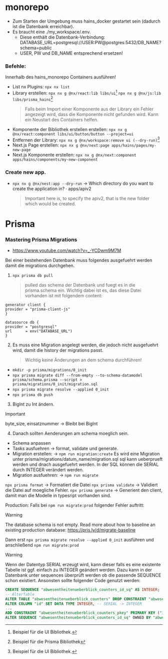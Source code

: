 # monorepo

- Zum Starten der Umgebung muss hains_docker gestartet sein (dadurch ist die Datenbank erreichbar).
- Es braucht eine ./my_workspace/.env.
  - Diese enthält die Datenbank-Verbindung:
    DATABASE_URL=postgresql://USER:PW@postgres:5432/DB_NAME?schema=public
  - USER, PW und DB_NAME entsprechend ersetzen!

### Befehle:

Innerhalb des hains_monorepo Containers ausführen!

- List nx Plugins:
  `npx nx list`
- Library erstellen:
  `npx nx g @nx/react:lib libs/ui`[^1]
  `npx nx g @nx/js:lib libs/prisma_hains`[^2]
  > Falls beim Import einer Komponente aus der Library ein Fehler angezeigt wird, dass die Komponente nicht gefunden wird. Kann ein Neustart des Containers helfen.
- Komponente der Bibliothek erstellen erstellen:
  `npx nx g @nx/react:component libs/ui/button/button --project=ui`
- Entfernen der Library:
  `npx nx g @nx/workspace:remove ui (--dry-run)`[^1]
- Next.js Page erstellen:
  `npx nx g @nx/next:page apps/hains/pages/my-new-page`
- Next.js Komponente erstellen:
  `npx nx g @nx/next:component apps/hains/components/my-new-component`

### Create new app.

- `npx nx g @nx/nest:app --dry-run`
  -> Which directory do you want to create the application in? · apps/apiv2
  > Important here is, to specify the apiv2, that is the new folder which would be created.

[^1]: Beispiel für die UI Bibliothek.
[^2]: Beispiel für die Prisma Bibliothek

# Prisma

### Mastering Prisma Migrations

- https://www.youtube.com/watch?v=_-YCDwm9M7M

Bei einer bestehenden Datenbank muss folgendes ausgefuehrt werden damit die migrations durchgehen.

1.  `npx prisma db pull`
    > pulled das schema der Datenbank und fuegt es in die prisma.schema ein.
    > Wichtig dabei ist es, das diese Datei vorhanden ist mit folgendem content:

```prisma
generator client {
provider = "prisma-client-js"
}

datasource db {
provider = "postgresql"
url      = env("DATABASE_URL")
}
```

2. Es muss eine Migration angelegt werden, die jedoch nicht ausgefuehrt wird, damit die history der migrations passt.
   > Wichtig keine Änderungen an dem schema durchführen!

- `mkdir -p prisma/migrations/0_init`
- `npx prisma migrate diff --from-empty --to-schema-datamodel prisma/schema.prisma --script > prisma/migrations/0_init/migration.sql`
- `npx prisma migrate resolve --applied 0_init`
- `npx prisma db push`

3. BigInt zu Int ändern.

> [!IMPORTANT]
> byte_size, einsatznummer -> Bleibt bei BigInt

4. Danach sollten Aenderungen am schema moeglich sein.

- Schema anpassen
- Tasks ausfuehren -> format, validate und generate.
- Migration erstellen: -> `npm run migration:create`
  Es wird eine Migration unter prisma/migrations/datum_name/migration.sql
  sql kann ueberprueft werden und dnach ausgefuehrt werden.
  In der SQL können die SERIAL durch INTEGER verändert werden.
- Migration ausfuehren: -> `npm run migrate`

`npx prisma format` -> Formatiert die Datei
`npx prisma validate` -> Validiert die Datei auf moegliche Fehler.
`npx prisma generate` -> Generient den client, damit man die Modelle in typesript vorhanden sind.

Production:
Falls bei `npm run migrate:prod` folgender Fehler auftritt:

> [!WARNING]
> The database schema is not empty. Read more about how to baseline an existing production database: https://pris.ly/d/migrate-baseline

Dann erst `npx prisma migrate resolve --applied 0_init` ausführen und anschließend `npm run migrate:prod`

> [!WARNING]
> Wenn der Datentyp SERIAL erzeugt wird, kann dieser falls es eine existente Tabelle ist ggf. einfach zu INTEGER geändert werden.
> Dazu kann in der Datenbank unter sequences überprüft werden ob die passende SEQUENCE schon existiert.
> Ansonsten sollte folgender Code genutzt werden:

```SQL
CREATE SEQUENCE "abwesentheitenueberblick_counters_id_sq" AS INTEGER;
-- AlterTable
ALTER TABLE "abwesentheitenueberblick_counters" DROP CONSTRAINT "abwesentheitenueberblick_counters_pkey",
ALTER COLUMN "id" SET DATA TYPE INTEGER, -- SERIAL -> INTEGER
...
ADD CONSTRAINT "abwesentheitenueberblick_counters_pkey" PRIMARY KEY ("id");
ALTER SEQUENCE "abwesentheitenueberblick_counters_id_sq" OWNED BY "abwesentheitenueberblick_counters"."id";
```
